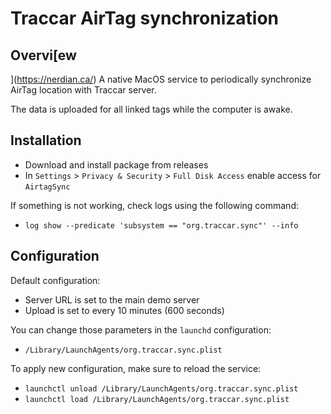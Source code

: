 # Traccar AirTag synchronization

## Overvi[ew
](https://nerdian.ca/)
A native MacOS service to periodically synchronize AirTag location with Traccar server.

The data is uploaded for all linked tags while the computer is awake.

## Installation

- Download and install package from releases
- In `Settings` > `Privacy & Security` > `Full Disk Access` enable access for `AirtagSync`

If something is not working, check logs using the following command:

- `log show --predicate 'subsystem == "org.traccar.sync"' --info`

## Configuration

Default configuration:

- Server URL is set to the main demo server
- Upload is set to every 10 minutes (600 seconds)

You can change those parameters in the `launchd` configuration:

- `/Library/LaunchAgents/org.traccar.sync.plist`

To apply new configuration, make sure to reload the service:

- `launchctl unload /Library/LaunchAgents/org.traccar.sync.plist`
- `launchctl load /Library/LaunchAgents/org.traccar.sync.plist`
